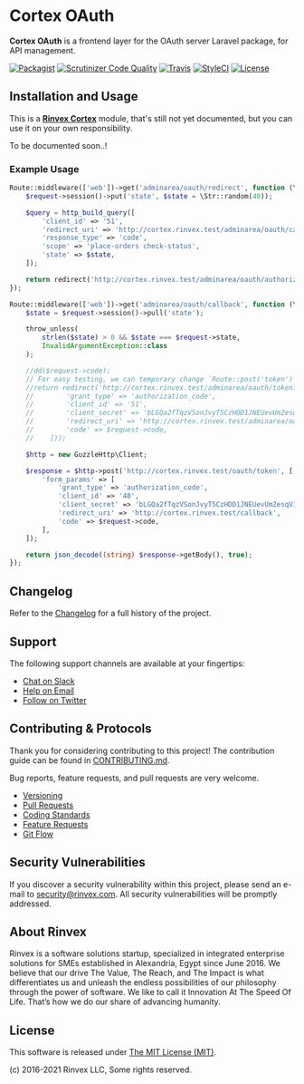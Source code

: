 # Cortex OAuth

**Cortex OAuth** is a frontend layer for the OAuth server Laravel package, for API management.

[![Packagist](https://img.shields.io/packagist/v/cortex/oauth.svg?label=Packagist&style=flat-square)](https://packagist.org/packages/cortex/oauth)
[![Scrutinizer Code Quality](https://img.shields.io/scrutinizer/g/rinvex/cortex-oauth.svg?label=Scrutinizer&style=flat-square)](https://scrutinizer-ci.com/g/rinvex/cortex-oauth/)
[![Travis](https://img.shields.io/travis/rinvex/cortex-oauth.svg?label=TravisCI&style=flat-square)](https://travis-ci.org/rinvex/cortex-oauth)
[![StyleCI](https://styleci.io/repos/93621990/shield)](https://styleci.io/repos/93621990)
[![License](https://img.shields.io/packagist/l/cortex/oauth.svg?label=License&style=flat-square)](https://github.com/rinvex/cortex-oauth/blob/develop/LICENSE)


## Installation and Usage

This is a **[Rinvex Cortex](https://github.com/rinvex/cortex)** module, that's still not yet documented, but you can use it on your own responsibility.

To be documented soon..!

### Example Usage

```PHP
Route::middleware(['web'])->get('adminarea/oauth/redirect', function (\Illuminate\Http\Request $request) {
    $request->session()->put('state', $state = \Str::random(40));

    $query = http_build_query([
        'client_id' => '51',
        'redirect_uri' => 'http://cortex.rinvex.test/adminarea/oauth/callback',
        'response_type' => 'code',
        'scope' => 'place-orders check-status',
        'state' => $state,
    ]);

    return redirect('http://cortex.rinvex.test/adminarea/oauth/authorize?'.$query);
});

Route::middleware(['web'])->get('adminarea/oauth/callback', function (\Illuminate\Http\Request $request) {
    $state = $request->session()->pull('state');

    throw_unless(
        strlen($state) > 0 && $state === $request->state,
        InvalidArgumentException::class
    );

    //dd($request->code);
    // For easy testing, we can temporary change `Route::post('token')` to `Route::get('token')`
    //return redirect('http://cortex.rinvex.test/adminarea/oauth/token?'.http_build_query([
    //        'grant_type' => 'authorization_code',
    //        'client_id' => '51',
    //        'client_secret' => 'bLGQa2fTqzVSonJvyT5CzHDD1JNEUevUm2esqVIy',
    //        'redirect_uri' => 'http://cortex.rinvex.test/adminarea/oauth/callback',
    //        'code' => $request->code,
    //    ]));

    $http = new GuzzleHttp\Client;

    $response = $http->post('http://cortex.rinvex.test/oauth/token', [
        'form_params' => [
            'grant_type' => 'authorization_code',
            'client_id' => '48',
            'client_secret' => 'bLGQa2fTqzVSonJvyT5CzHDD1JNEUevUm2esqVIy',
            'redirect_uri' => 'http://cortex.rinvex.test/callback',
            'code' => $request->code,
        ],
    ]);

    return json_decode((string) $response->getBody(), true);
});
```

## Changelog

Refer to the [Changelog](CHANGELOG.md) for a full history of the project.


## Support

The following support channels are available at your fingertips:

- [Chat on Slack](https://bit.ly/rinvex-slack)
- [Help on Email](mailto:help@rinvex.com)
- [Follow on Twitter](https://twitter.com/rinvex)


## Contributing & Protocols

Thank you for considering contributing to this project! The contribution guide can be found in [CONTRIBUTING.md](CONTRIBUTING.md).

Bug reports, feature requests, and pull requests are very welcome.

- [Versioning](CONTRIBUTING.md#versioning)
- [Pull Requests](CONTRIBUTING.md#pull-requests)
- [Coding Standards](CONTRIBUTING.md#coding-standards)
- [Feature Requests](CONTRIBUTING.md#feature-requests)
- [Git Flow](CONTRIBUTING.md#git-flow)


## Security Vulnerabilities

If you discover a security vulnerability within this project, please send an e-mail to [security@rinvex.com](security@rinvex.com). All security vulnerabilities will be promptly addressed.


## About Rinvex

Rinvex is a software solutions startup, specialized in integrated enterprise solutions for SMEs established in Alexandria, Egypt since June 2016. We believe that our drive The Value, The Reach, and The Impact is what differentiates us and unleash the endless possibilities of our philosophy through the power of software. We like to call it Innovation At The Speed Of Life. That’s how we do our share of advancing humanity.


## License

This software is released under [The MIT License (MIT)](LICENSE).

(c) 2016-2021 Rinvex LLC, Some rights reserved.
